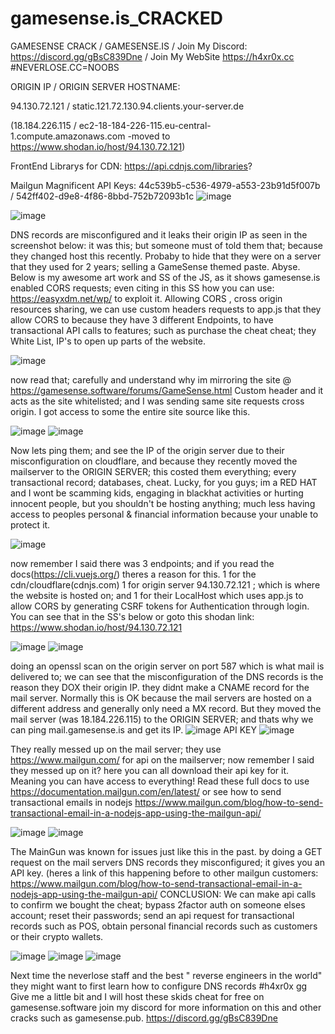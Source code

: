 # gamesense.is_CRACKED
GAMESENSE CRACK / GAMESENSE.IS / Join My Discord: https://discord.gg/gBsC839Dne / Join My WebSite https://h4xr0x.cc #NEVERLOSE.CC=NOOBS

ORIGIN IP / ORIGIN SERVER HOSTNAME:

94.130.72.121 / static.121.72.130.94.clients.your-server.de

(18.184.226.115 / ec2-18-184-226-115.eu-central-1.compute.amazonaws.com -moved to https://www.shodan.io/host/94.130.72.121)

FrontEnd Librarys for CDN: 
https://api.cdnjs.com/libraries?

Mailgun Magnificent API Keys:
44c539b5-c536-4979-a553-23b91d5f007b / 542ff402-d9e8-4f86-8bbd-752b72093b1c
![image](https://user-images.githubusercontent.com/65768277/124380385-fc7eea80-dc81-11eb-938e-d3a9bc171cd9.png)


![image](https://user-images.githubusercontent.com/65768277/124374959-ed3d7400-dc64-11eb-9e24-cdab8653c064.png)

DNS records are misconfigured and it leaks their origin IP  as seen in the screenshot below:
it was this; but someone must of told them that; because they changed host this recently. Probaby to hide that they were on a server that they used for 2 years; selling a GameSense themed paste. Abyse. Below is my awesome art work and SS of the JS, as it shows gamesense.is enabled CORS requests; even citing in this SS how you can use: https://easyxdm.net/wp/  to exploit it. Allowing CORS , cross origin resources sharing, we can use custom headers requests to app.js that they allow CORS to because they have 3 different Endpoints, to have transactional API calls to features; such as purchase the cheat cheat; they White List, IP's to open up parts of the website.

![image](https://user-images.githubusercontent.com/65768277/124374191-c4b27b80-dc5e-11eb-9d5b-003c80234402.png)

now read that; carefully and understand why im mirroring the site @ https://gamesense.software/forums/GameSense.html  Custom header and it acts as the site whitelisted; and I 
was sending same site requests cross origin. I got access to some the entire site source like this.

![image](https://user-images.githubusercontent.com/65768277/124374241-51f5d000-dc5f-11eb-939d-5b533c7899a4.png)
![image](https://user-images.githubusercontent.com/65768277/124374262-73ef5280-dc5f-11eb-8750-58ecf8fcea40.png)

Now lets ping them; and see the IP of the origin server due to their misconfiguration on cloudflare, and because they recently moved the mailserver to the ORIGIN SERVER; this costed them everything; every transactional record; databases, cheat. Lucky, for you guys; im a RED HAT and I wont be scamming kids, engaging in blackhat activities or hurting innocent people, but you shouldn't be hosting anything; much less having access to peoples personal & financial information because your unable to protect it.

![image](https://user-images.githubusercontent.com/65768277/124374330-03950100-dc60-11eb-9a59-76db5bb78c36.png)

now remember I said there was 3 endpoints; and if you read the docs(https://cli.vuejs.org/) theres a reason for this. 1 for the cdn/cloudflare(cdnjs.com) 1 for origin server 94.130.72.121 ; which is where the website is hosted on; and 1 for their LocalHost which uses app.js to allow CORS by generating CSRF tokens for Authentication through login. You can see that in the SS's below or goto this shodan link: https://www.shodan.io/host/94.130.72.121

![image](https://user-images.githubusercontent.com/65768277/124374539-b9148400-dc61-11eb-8065-27595850549a.png)
![image](https://user-images.githubusercontent.com/65768277/124374557-da757000-dc61-11eb-8ffc-722d82ef196e.png)

doing an openssl scan on the origin server on port 587 which is what mail is delivered to; we can see that the misconfiguration of the DNS records is the reason they DOX their origin IP. they didnt make a CNAME record for the mail server. Normally this is OK because the mail servers are hosted on a different address and generally only need a MX record. But they moved the mail server (was 18.184.226.115) to the ORIGIN SERVER; and thats why we can ping mail.gamesense.is and get its IP.
![image](https://user-images.githubusercontent.com/65768277/124375118-0266d280-dc66-11eb-89f9-281213a6a5a9.png)
API KEY ![image](https://user-images.githubusercontent.com/65768277/124375191-7bfec080-dc66-11eb-9ff5-864daa7f46fb.png)

They really messed up on the mail server; they use https://www.mailgun.com/ for api on the mailserver; now remember I said they messed up on it? here you can all download their api key for it. Meaning you can have access to everything! Read these full docs to use https://documentation.mailgun.com/en/latest/  or see how to send transactional emails in nodejs https://www.mailgun.com/blog/how-to-send-transactional-email-in-a-nodejs-app-using-the-mailgun-api/ 

![image](https://user-images.githubusercontent.com/65768277/124375354-5b833600-dc67-11eb-9cfe-1d714d3a55d2.png)
![image](https://user-images.githubusercontent.com/65768277/124375209-a3558d80-dc66-11eb-8a83-32c55aa1bff8.png)

The MainGun was known for issues just like this in the past. by doing a GET request on the mail servers DNS records they misconfigured; it gives you an API key. (heres a link of this happening before to other mailgun customers: https://www.mailgun.com/blog/how-to-send-transactional-email-in-a-nodejs-app-using-the-mailgun-api/ 
CONCLUSION: We can make api calls to confirm we bought the cheat; bypass 2factor auth on someone elses account; reset their passwords; send an api request for transactional records such as POS, obtain personal financial records such as customers or their crypto wallets.

![image](https://user-images.githubusercontent.com/65768277/124374771-b31fa280-dc63-11eb-94f4-d79ebefffc13.png)
![image](https://user-images.githubusercontent.com/65768277/124374685-16f59b80-dc63-11eb-8c03-1b458c8bd226.png)
![image](https://user-images.githubusercontent.com/65768277/124374763-a438f000-dc63-11eb-9c85-dabd137ad0fd.png)

Next time the neverlose staff and the best " reverse engineers in the world" they might want to first learn how to configure DNS records #h4xr0x gg
Give me a little bit and I will host these skids cheat for free on gamesense.software join my discord for more information on this and other cracks such as gamesense.pub.
https://discord.gg/gBsC839Dne




